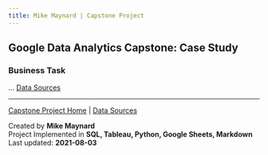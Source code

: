 ```yaml
---
title: Mike Maynard | Capstone Project
---
```

## Google Data Analytics Capstone:  Case Study

### Business Task


... [Data Sources](task.html)







---
[Capstone Project Home](./) | [Data Sources](data.html)

Created by **Mike Maynard**<BR>
Project Implemented in **SQL, Tableau, Python, Google Sheets, Markdown**<BR>
Last updated:  **2021-08-03**
